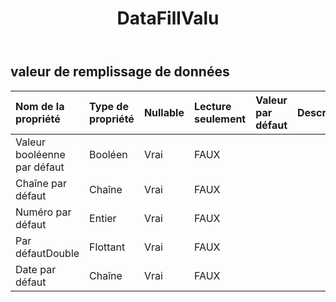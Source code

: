 ﻿---
title: DataFillValu
second_title: Aspose.Cells Cloud Documen
type: docs
url: /fr/specification/model/datafillvalue/
description: "Aspose.Cells Spécification du modèle cloud : DataFillValue. Gérez sans effort Excel et d'autres feuilles de calcul avec des fonctionnalités telles que l'ouverture, la génération, l'édition, le fractionnement, la fusion, la comparaison et la conversion."
weight: 50
---
## **valeur de remplissage de données**

 

| Nom de la propriété| Type de propriété| Nullable| Lecture seulement| Valeur par défaut| Description|
|:- |:- |:- |:- |:- |:- |
| Valeur booléenne par défaut| Booléen| Vrai| FAUX|||
| Chaîne par défaut| Chaîne| Vrai| FAUX|||
| Numéro par défaut| Entier| Vrai| FAUX|||
| Par défautDouble| Flottant| Vrai| FAUX|||
| Date par défaut| Chaîne| Vrai| FAUX|||

